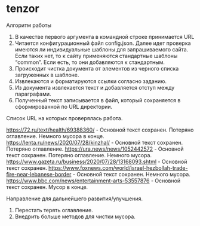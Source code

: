 # tenzor
Алгоритм работы
1.	В качестве первого аргумента в командной строке принимается URL
2.	Читается конфигурационный файл config.json. Далее идет проверка имеются ли индивидуальные шаблоны для запрашиваемого сайта. Если таких нет, то к сайту применяются стандартные шаблоны “common”. Если есть, то они добавляются к стандартным.
3.	Происходит чистка документа от элементов из черного списка загруженных в шаблоне.
4.	Извлекаются и форматируются ссылки согласно заданию.
5.	Из документа извлекается текст и добавляется отступ между параграфами.
6.	Полученный текст записывается в файл, который сохраняется в сформированной по URL директории.

Список URL на которых проверялась работа.

https://72.ru/text/health/69388360/ - Основной текст сохранен. Потеряно оглавление. Немного мусора в конце.
https://lenta.ru/news/2020/07/28/kinzhal/ - Основной текст сохранен. Потеряно оглавление.
https://ura.news/news/1052442572 - Основной текст сохранен. Потеряно оглавление. Немного мусора.
https://www.gazeta.ru/business/2020/07/28/13168093.shtml - Основной текст сохранен.
https://www.foxnews.com/world/israel-hezbollah-trade-fire-near-lebanese-border - Основной текст сохранен. Немного мусора.
https://www.bbc.com/news/entertainment-arts-53557876 - Основной текст сохранен. Мусор в конце.

Направление для дальнейшего развития/улучшения.
1.	Перестать терять оглавление.
2.	Внедрить больше методов для чистки мусора.
